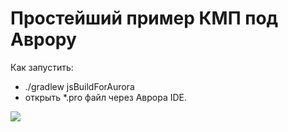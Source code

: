 # Простейший пример КМП под Аврору

Как запустить:
* ./gradlew jsBuildForAurora
* открыть *.pro файл через Аврора IDE.

![](https://github.com/MolchanovDmitry/AuroraKmpBlank/tree/master/img/showcase.gif)
